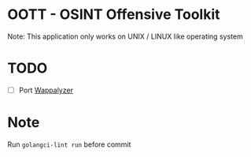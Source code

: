 # OOTT - OSINT Offensive Toolkit
Note: This application only works on UNIX / LINUX like operating system

# TODO
- [ ] Port [Wappalyzer](https://github.com/wappalyzer/wappalyzer)

# Note
Run `golangci-lint run` before commit